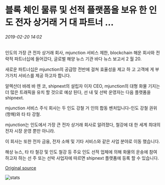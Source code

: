 # 블록 체인 물류 및 선적 플랫폼을 보유 한 인도 전자 상거래 거 대 파트너 ...

###### 2019-02-20 14:02

인도의 가장 큰 전자 상거래 회사, mjunction 서비스 제한, blockchain 해운 회사와 전략적 파트너십에 들어갔다, 글로벌 해양 뉴스 기관 바다 뉴스 보고서 2 월 20.

새로운 파트너십은 mjunction의 공급망 전반에 걸쳐 효율성을 제고 하 고 고객에 게 부가가치 서비스를 제공 하고자 합니다.

알렉산더 바레 바 렌 코, shipnext의 설립자 이자 CEO, mjunction의 대형 화물 기지는 더 많은 트래픽을 유치 할 것으로 예상 된다, 선 내 및 선박 운영자는 다음 플랫폼을 shipnext.

mjunction 서비스 주식 회사는 두 인도 강철 거 인의 합동 벤처입니다-인도 강철 권위 (항해)와 타 타 강철.

mjunction는 인도에서 가장 큰 전자 상거래 회사로 알려졌다, 철강에 대 한 세계 최대의 전자 시장 운영 뿐만 아니라.

이 회사는 또한 전자 금융, 전자 소매 및 기타 서비스와 같은 사업 분야로 이동 했습니다.

해상 뉴스, 타 타 철강 및 인도 철강 등 주요 인도 선적 업체에 의해 화물의 운송에 참여 하고자 하는 선 주 또는 선박 사업자에 따르면 shipnext 플랫폼에 등록 할 수 있습니다.

[Original source](https://cointelegraph.com/news/indian-e-commerce-giant-partners-with-blockchain-logistics-and-shipping-platform)

![stats](https://c.statcounter.com/11760860/0/a89fa40b/1/ "stats")